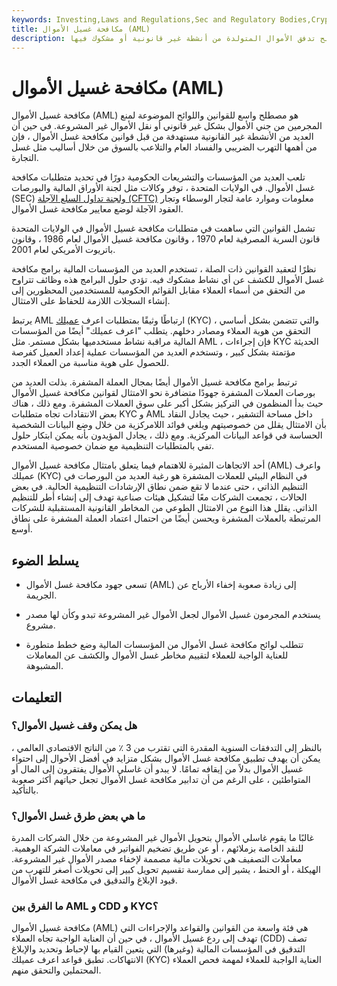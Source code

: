 ```yaml
---
keywords: Investing,Laws and Regulations,Sec and Regulatory Bodies,Crypto,SEC
title: مكافحة غسيل الأموال (AML)
description: مكافحة غسل الاموال. الإجراءات القانونية والتنظيمية لتقليل وكبح تدفق الأموال المتولدة من أنشطة غير قانونية أو مشكوك فيها.
---
```


# مكافحة غسيل الأموال (AML)
مكافحة غسيل الأموال (AML) هو مصطلح واسع للقوانين واللوائح الموضوعة لمنع المجرمين من جني الأموال بشكل غير قانوني أو نقل الأموال غير المشروعة. في حين أن العديد من الأنشطة غير القانونية مستهدفة من قبل قوانين مكافحة غسل الأموال ، فإن من أهمها التهرب الضريبي والفساد العام والتلاعب بالسوق من خلال أساليب مثل غسل التجارة.

تلعب العديد من المؤسسات والتشريعات الحكومية دورًا في تحديد متطلبات مكافحة غسل الأموال. في الولايات المتحدة ، توفر وكالات مثل لجنة الأوراق المالية والبورصات (SEC) [ولجنة تداول السلع الآجلة (CFTC)](/cftc) معلومات وموارد عامة لتجار الوسطاء وتجار العقود الآجلة لوضع معايير مكافحة غسل الأموال.

تشمل القوانين التي ساهمت في متطلبات مكافحة غسيل الأموال في الولايات المتحدة قانون السرية المصرفية لعام 1970 ، وقانون مكافحة غسيل الأموال لعام 1986 ، وقانون باتريوت الأمريكي لعام 2001.

نظرًا لتعقيد القوانين ذات الصلة ، تستخدم العديد من المؤسسات المالية برامج مكافحة غسل الأموال للكشف عن أي نشاط مشكوك فيه. تؤدي حلول البرامج هذه وظائف تتراوح من التحقق من أسماء العملاء مقابل القوائم الحكومية للمستخدمين المحظورين إلى إنشاء السجلات اللازمة للحفاظ على الامتثال.

يرتبط AML ارتباطًا وثيقًا بمتطلبات اعرف [عميلك](/knowyourclient) (KYC) ، والتي تتضمن بشكل أساسي التحقق من هوية العملاء ومصادر دخلهم. يتطلب "اعرف عميلك" أيضًا من المؤسسات المالية مراقبة نشاط مستخدميها بشكل مستمر. مثل AML ، فإن إجراءات KYC الحديثة مؤتمتة بشكل كبير ، وتستخدم العديد من المؤسسات عملية إعداد العميل كفرصة للحصول على هوية مناسبة من العملاء الجدد.

ترتبط برامج مكافحة غسيل الأموال أيضًا بمجال العملة المشفرة. بذلت العديد من بورصات العملات المشفرة جهودًا متضافرة نحو الامتثال لقوانين مكافحة غسيل الأموال حيث بدأ المنظمون في التركيز بشكل أكبر على سوق العملات المشفرة. ومع ذلك ، هناك بعض الانتقادات تجاه متطلبات KYC و AML داخل مساحة التشفير ، حيث يجادل النقاد بأن الامتثال يقلل من خصوصيتهم ويلغي فوائد اللامركزية من خلال وضع البيانات الشخصية الحساسة في قواعد البيانات المركزية. ومع ذلك ، يجادل المؤيدون بأنه يمكن ابتكار حلول تفي بالمتطلبات التنظيمية مع ضمان خصوصية المستخدم.

أحد الاتجاهات المثيرة للاهتمام فيما يتعلق بامتثال مكافحة غسيل الأموال (AML) واعرف عميلك (KYC) في النظام البيئي للعملات المشفرة هو رغبة العديد من البورصات في التنظيم الذاتي ، حتى عندما لا تقع ضمن نطاق الإرشادات التنظيمية الحالية. في بعض الحالات ، تجمعت الشركات معًا لتشكيل هيئات صناعية تهدف إلى إنشاء أطر للتنظيم الذاتي. يقلل هذا النوع من الامتثال الطوعي من المخاطر القانونية المستقبلية للشركات المرتبطة بالعملات المشفرة ويحسن أيضًا من احتمال اعتماد العملة المشفرة على نطاق أوسع.

## يسلط الضوء

- تسعى جهود مكافحة غسل الأموال (AML) إلى زيادة صعوبة إخفاء الأرباح عن الجريمة.

- يستخدم المجرمون غسيل الأموال لجعل الأموال غير المشروعة تبدو وكأن لها مصدر مشروع.

- تتطلب لوائح مكافحة غسل الأموال من المؤسسات المالية وضع خطط متطورة للعناية الواجبة للعملاء لتقييم مخاطر غسل الأموال والكشف عن المعاملات المشبوهة.

## التعليمات

### هل يمكن وقف غسيل الأموال؟

بالنظر إلى التدفقات السنوية المقدرة التي تقترب من 3 ٪ من الناتج الاقتصادي العالمي ، يمكن أن يهدف تطبيق مكافحة غسل الأموال بشكل متزايد في أفضل الأحوال إلى احتواء غسيل الأموال بدلاً من إيقافه تمامًا. لا يبدو أن غاسلي الأموال يفتقرون إلى المال أو المتواطئين ، على الرغم من أن تدابير مكافحة غسل الأموال تجعل حياتهم أكثر صعوبة بالتأكيد.

### ما هي بعض طرق غسل الأموال؟

غالبًا ما يقوم غاسلي الأموال بتحويل الأموال غير المشروعة من خلال الشركات المدرة للنقد الخاصة بزملائهم ، أو عن طريق تضخيم الفواتير في معاملات الشركة الوهمية. معاملات التصفيف هي تحويلات مالية مصممة لإخفاء مصدر الأموال غير المشروعة. الهيكلة ، أو الحنط ، يشير إلى ممارسة تقسيم تحويل كبير إلى تحويلات أصغر للتهرب من قيود الإبلاغ والتدقيق في مكافحة غسل الأموال.

### ما الفرق بين AML و CDD و KYC؟

مكافحة غسيل الأموال (AML) هي فئة واسعة من القوانين والقواعد والإجراءات التي تهدف إلى ردع غسيل الأموال ، في حين أن العناية الواجبة تجاه العملاء (CDD) تصف التدقيق في المؤسسات المالية (وغيرها) التي يتعين القيام بها لإحباط وتحديد والإبلاغ الانتهاكات. تطبق قواعد اعرف عميلك (KYC) العناية الواجبة للعملاء لمهمة فحص العملاء المحتملين والتحقق منهم.

